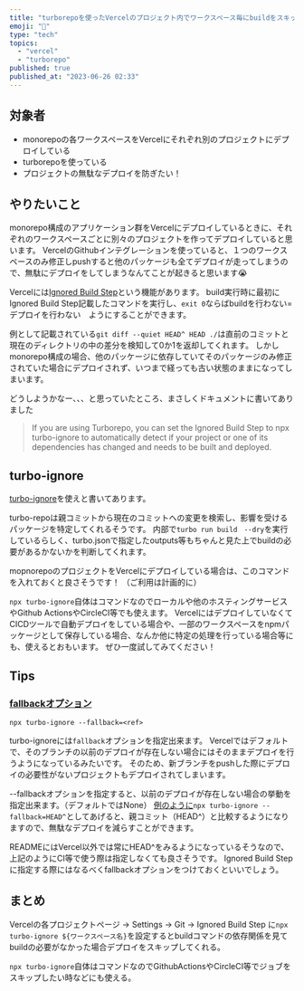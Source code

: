 ```yaml
---
title: "turborepoを使ったVercelのプロジェクト内でワークスペース毎にbuildをスキップしたい！"
emoji: "🫥"
type: "tech"
topics:
  - "vercel"
  - "turborepo"
published: true
published_at: "2023-06-26 02:33"
---
```


## 対象者
- monorepoの各ワークスペースをVercelにそれぞれ別のプロジェクトにデプロイしている
- turborepoを使っている
- プロジェクトの無駄なデプロイを防ぎたい！

## やりたいこと

monorepo構成のアプリケーション群をVercelにデプロイしているときに、それぞれのワークスペースごとに別々のプロジェクトを作ってデプロイしていると思います。
VercelのGithubインテグレーションを使っていると、１つのワークスペースのみ修正しpushすると他のパッケージも全てデプロイが走ってしまうので、無駄にデプロイをしてしまうなんてことが起きると思います😭

Vercelには[Ignored Build Step](https://vercel.com/docs/concepts/projects/overview#ignored-build-step)という機能があります。
build実行時に最初にIgnored Build Step記載したコマンドを実行し、`exit 0`ならばbuildを行わない=デプロイを行わない　ようにすることができます。

例として記載されている`git diff --quiet HEAD^ HEAD ./`は直前のコミットと現在のディレクトリの中の差分を検知して0か1を返却してくれます。
しかしmonorepo構成の場合、他のパッケージに依存していてそのパッケージのみ修正されていた場合にデプロイされず、いつまで経っても古い状態のままになってしまいます。

どうしようかなー、、、と思っていたところ、まさしくドキュメントに書いてありました

> If you are using Turborepo, you can set the Ignored Build Step to npx turbo-ignore to automatically detect if your project or one of its dependencies has changed and needs to be built and deployed.

## turbo-ignore

[turbo-ignore](https://turbo.build/repo/docs/core-concepts/monorepos/skipping-tasks)を使えと書いてあります。

turbo-repoは親コミットから現在のコミットへの変更を検索し、影響を受けるパッケージを特定してくれるそうです。
内部で`turbo run build　--dry`を実行しているらしく、turbo.jsonで指定したoutputs等もちゃんと見た上でbuildの必要があるかないかを判断してくれます。

mopnorepoのプロジェクトをVercelにデプロイしている場合は、このコマンドを入れておくと良さそうです！
（ご利用は計画的に）

`npx turbo-ignore`自体はコマンドなのでローカルや他のホスティングサービスやGithub ActionsやCircleCI等でも使えます。
VercelにはデプロイしていなくてCICDツールで自動デプロイをしている場合や、一部のワークスペースをnpmパッケージとして保存している場合、なんか他に特定の処理を行っている場合等にも、使えるとおもいます。
ぜひ一度試してみてください！

## Tips

### [fallbackオプション](https://github.com/vercel/turbo/tree/main/packages/turbo-ignore#usage)

```
npx turbo-ignore --fallback=<ref>
```

turbo-ignoreには`fallback`オプションを指定出来ます。
Vercelではデフォルトで、そのブランチの以前のデプロイが存在しない場合にはそのままデプロイを行うようになっているみたいです。
そのため、新ブランチをpushした際にデプロイの必要性がないプロジェクトもデプロイされてしまいます。

--fallbackオプションを指定すると、以前のデプロイが存在しない場合の挙動を指定出来ます。（デフォルトではNone）
[例のように](https://github.com/vercel/turbo/tree/main/packages/turbo-ignore#usage:~:text=npx%20turbo%2Dignore%20%2D%2Dfallback%3DHEAD%5E)`npx turbo-ignore --fallback=HEAD^`としてあげると、親コミット（HEAD^）と比較するようになりますので、無駄なデプロイを減らすことができます。

READMEにはVercel以外では常にHEAD^をみるようになっているそうなので、上記のようにCI等で使う際は指定しなくても良さそうです。
Ignored Build Stepに指定する際にはなるべくfallbackオプションをつけておくといいでしょう。

## まとめ

Vercelの各プロジェクトページ → Settings → Git → Ignored Build Step に`npx turbo-ignore ${ワークスペース名}`を設定するとbuildコマンドの依存関係を見てbuildの必要がなかった場合デプロイをスキップしてくれる。

`npx turbo-ignore`自体はコマンドなのでGithubActionsやCircleCI等でジョブをスキップしたい時などにも使える。
